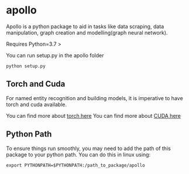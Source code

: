 # apollo

Apollo is a python package to aid in tasks like data scraping, data manipulation, graph creation and modelling(graph neural network).

Requires Python=3.7 >

You can run setup.py in the apollo folder

```python setup.py``` 

## Torch and Cuda

For named entity recognition and building models, it is imperative to have torch and cuda available.

You can find more about [torch here](https://pytorch.org/)
You can find more about [CUDA here](https://developer.nvidia.com/how-to-cuda-python)


## Python Path

To ensure things run smoothly, you may need to add the path of this package to your python path. You can do this in linux using:

```export PYTHONPATH=$PYTHONPATH:/path_to_package/apollo ``` 


